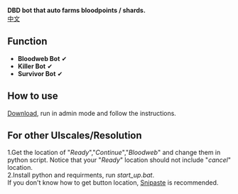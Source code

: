 **DBD bot that auto farms bloodpoints / shards.**    
[中文](https://github.com/7urtle/Deadbydaylight-Farming-Bot/blob/main/README-zh.md)  

## Function
- **Bloodweb Bot** &#x2714;
- **Killer   Bot** &#x2714; 
- **Survivor Bot** &#x2714; 

## How to use   
[Download](https://github.com/7urtle/Deadbydaylight-Farming-Bot/releases), run in admin mode and follow the instructions.   

## For other UIscales/Resolution
1.Get the location of "*Ready*","*Continue*","*Bloodweb*" and change them in python script. Notice that your "*Ready*" location should not include "*cancel*" location.  
2.Install python and requirments, run *start_up.bat*.  
If you don't know how to get button location, [Snipaste](https://www.snipaste.com/) is recommended.  
